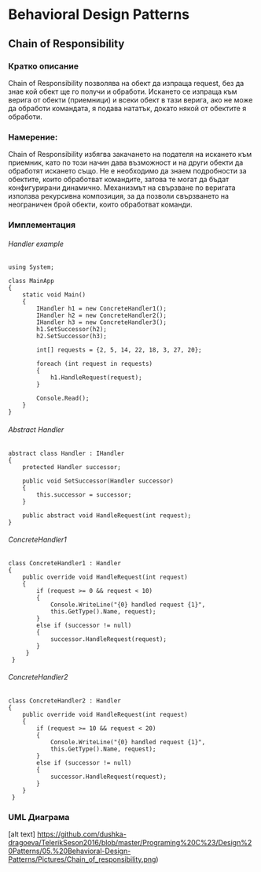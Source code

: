 # Behavioral Design Patterns 
## Chain of Responsibility

### Кратко описание

Chain of Responsibility позволява на обект да изпраща request, без да знае кой обект ще го получи и обработи. Искането се изпраща към верига от обекти (приемници) и всеки обект в тази верига, ако не може да обработи командата, я подава нататък, докато някой от обектите я обработи. 

### Намерение:
Chain of Responsibility избягва закачането на подателя на искането към приемник, като по този начин дава възможност и  на други обекти да обработят искането също.
Не е необходимо да знаем подробности за обектите, които обработват командите, затова те могат да бъдат конфигурирани динамично. Механизмът на свързване по веригата използва рекурсивна композиция, за да позволи свързването на неограничен брой обекти, които обработват команди. 


### Имплементация

###### Handler example

	using System;

    class MainApp
    {
    	static void Main()
    	{
      		IHandler h1 = new ConcreteHandler1();
      		IHandler h2 = new ConcreteHandler2();
      		IHandler h3 = new ConcreteHandler3();
      		h1.SetSuccessor(h2);
      		h2.SetSuccessor(h3);

      		int[] requests = {2, 5, 14, 22, 18, 3, 27, 20};

      		foreach (int request in requests)
      		{
        		h1.HandleRequest(request);
      		}

      		Console.Read();
    	}
    }



###### Abstract Handler

    abstract class Handler : IHandler
    {
    	protected Handler successor;

    	public void SetSuccessor(Handler successor)
    	{
      		this.successor = successor;
    	}

    	public abstract void HandleRequest(int request);
    }

###### ConcreteHandler1

    class ConcreteHandler1 : Handler
    {
    	public override void HandleRequest(int request)
    	{
      		if (request >= 0 && request < 10)
      		{
        		Console.WriteLine("{0} handled request {1}", 
          		this.GetType().Name, request);
      		}
      		else if (successor != null)
      		{
        		successor.HandleRequest(request);
      		}
    	 }
     }

###### ConcreteHandler2
    
    class ConcreteHandler2 : Handler
    {
    	public override void HandleRequest(int request)
    	{
      		if (request >= 10 && request < 20)
      		{
       			Console.WriteLine("{0} handled request {1}", 
          		this.GetType().Name, request);
      		}
      		else if (successor != null)
      		{
        		successor.HandleRequest(request);
      		}
    	}
     }



### UML Диаграма
[alt text]
https://github.com/dushka-dragoeva/TelerikSeson2016/blob/master/Programing%20C%23/Design%20Patterns/05.%20Behavioral-Design-Patterns/Pictures/Chain_of_responsibility.png)


